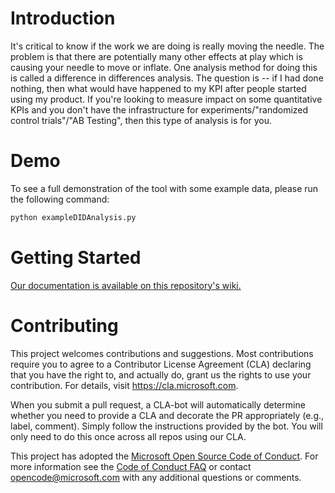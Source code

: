 
# Introduction 
It's critical to know if the work we are doing is really moving the needle. The problem is that there are potentially many other effects at play which is causing your needle to move or inflate. One analysis method for doing this is called a difference in differences analysis. The question is -- if I had done nothing, then what would have happened to my KPI after people started using my product. If you're looking to measure impact on some quantitative KPIs and you don't have the infrastructure for experiments/"randomized control trials"/"AB Testing", then this type of analysis is for you.

# Demo
To see a full demonstration of the tool with some example data, please run the following command:
```python
python exampleDIDAnalysis.py
```

# Getting Started
[Our documentation is available on this repository's wiki.](https://github.com/microsoft/LongitudinalDifferenceInDifferencesPy/wiki)


# Contributing

This project welcomes contributions and suggestions.  Most contributions require you to agree to a
Contributor License Agreement (CLA) declaring that you have the right to, and actually do, grant us
the rights to use your contribution. For details, visit https://cla.microsoft.com.

When you submit a pull request, a CLA-bot will automatically determine whether you need to provide
a CLA and decorate the PR appropriately (e.g., label, comment). Simply follow the instructions
provided by the bot. You will only need to do this once across all repos using our CLA.

This project has adopted the [Microsoft Open Source Code of Conduct](https://opensource.microsoft.com/codeofconduct/).
For more information see the [Code of Conduct FAQ](https://opensource.microsoft.com/codeofconduct/faq/) or
contact [opencode@microsoft.com](mailto:opencode@microsoft.com) with any additional questions or comments.

